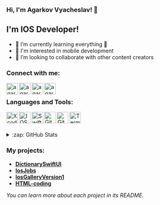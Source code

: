 
### Hi, I'm Agarkov Vyacheslav!  👋

## I'm IOS Developer!

- 🌱 I’m currently learning everything 🤣
- 📱 I'm interested in mobile development
- 🤝 I’m looking to collaborate with other content creators

### Connect with me:

[<img align="left" alt="agarkov-v | LinkedIn" width="30px" src="https://img.icons8.com/ios-filled/50/4a90e2/linkedin.png" />][linkedin]
[<img align="left" alt="agarkov-v | Twitter" width="30px" src="https://img.icons8.com/ios-filled/50/4a90e2/twitter-squared.png" />][twitter]
[<img align="left" alt="agarkov-v | Instagram" width="30px" src="https://img.icons8.com/ios-filled/50/4a90e2/instagram-new.png" />][instagram]
[<img align="left" alt="agarkov-v | Telegram" width="30px" src="https://img.icons8.com/ios-filled/50/4a90e2/telegram-app.png" />][telegram]

<br />

### Languages and Tools:

<img align="left" alt="Xcode" width="30px" src="https://img.icons8.com/ios-filled/50/4a90e2/xcode.png" />
<img align="left" alt="IOS" width="30px" src="https://img.icons8.com/ios-filled/50/4a90e2/ios-logo.png" />
<img align="left" alt="Swift" width="30px" src="https://img.icons8.com/ios-filled/50/4a90e2/swift.png" />
<img align="left" alt="Git" width="30px" src="https://img.icons8.com/ios-filled/50/4a90e2/git.png" />
<img align="left" alt="GitHub" width="30px" src="https://img.icons8.com/ios-filled/50/4a90e2/github.png" />
<img align="left" alt="Terminal" width="30px" src="https://img.icons8.com/ios-filled/50/4a90e2/powershell.png" />

<br />
<br />
<br />

<details>
  <summary>:zap: GitHub Stats</summary>

  [![Top Langs](https://github-readme-stats.vercel.app/api/top-langs/?username=agarkov-v&layout=compact)](https://github.com/anuraghazra/github-readme-stats)

</details>

### My projects:
- [**DictionarySwiftUI**](https://github.com/agarkov-v/DictionarySwiftUI)
- [**IosJobs**](https://github.com/agarkov-v/IosJobs)
- [**IosGalleryVersion1**](https://github.com/agarkov-v/IosGalleryVersion1)
- [**HTML-coding**](https://github.com/agarkov-v/HTML-coding)

*You can learn more about each project in its README.*



[linkedin]: https://www.linkedin.com/in/vyacheslav-agarkov-612246180
[twitter]: https://twitter.com/v_agarkov
[instagram]: https://instagram.com/v.agarrkov
[telegram]: https://t.me/AgarkovV


